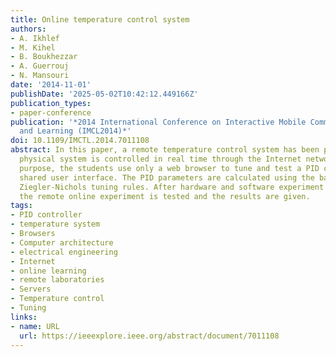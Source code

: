 ```yaml
---
title: Online temperature control system
authors:
- A. Ikhlef
- M. Kihel
- B. Boukhezzar
- A. Guerrouj
- N. Mansouri
date: '2014-11-01'
publishDate: '2025-05-02T10:42:12.449166Z'
publication_types:
- paper-conference
publication: '*2014 International Conference on Interactive Mobile Communication Technologies
  and Learning (IMCL2014)*'
doi: 10.1109/IMCTL.2014.7011108
abstract: In this paper, a remote temperature control system has been proposed. The
  physical system is controlled in real time through the Internet network. For educational
  purpose, the students use only a web browser to tune and test a PID controller via
  shared user interface. The PID parameters are calculated using the basic experimental
  Ziegler-Nichols tuning rules. After hardware and software experiment description,
  the remote online experiment is tested and the results are given.
tags:
- PID controller
- temperature system
- Browsers
- Computer architecture
- electrical engineering
- Internet
- online learning
- remote laboratories
- Servers
- Temperature control
- Tuning
links:
- name: URL
  url: https://ieeexplore.ieee.org/abstract/document/7011108
---
```

